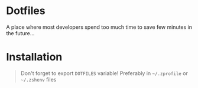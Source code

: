 # Dotfiles
A place where most developers spend too much time to save few minutes in the future...

# Installation
> Don't forget to export `DOTFILES` variable!
> Preferably in `~/.zprofile` or `~/.zshenv` files